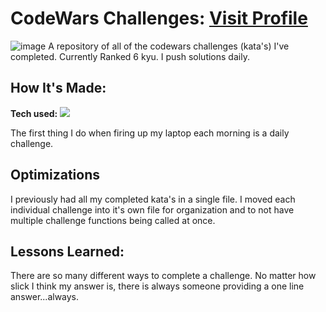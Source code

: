 # CodeWars Challenges: <a target="_blank" href="https://www.codewars.com/users/THREEhundo" >Visit Profile</a> 

![image](https://user-images.githubusercontent.com/35667805/167758233-154d6d15-2988-4ca7-8d16-4a51ee8379dd.png)
A repository of all of the codewars challenges (kata's) I've completed. Currently Ranked 6 kyu. I push solutions daily.

## How It's Made:

**Tech used:** <img src="https://img.shields.io/static/v1?label=|&message=JAVASCRIPT&color=3c7f5d&style=plastic&logo=javascript"/>

The first thing I do when firing up my laptop each morning is a daily challenge. 

## Optimizations

I previously had all my completed kata's in a single file. I moved each individual challenge into it's own file for organization and to not have multiple challenge functions being called at once. 

## Lessons Learned:

There are so many different ways to complete a challenge. No matter how slick I think my answer is, there is always someone providing a one line answer...always.